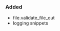 <!--
A new scriv changelog fragment.

Uncomment the section that is right (remove the HTML comment wrapper).

pull request link [#_num_](https://github.com/DonalChilde/pfmsoft-snippets/pull/_num_)
issue link [#_num_](https://github.com/DonalChilde/pfmsoft-snippets/issues/_num_)
-->

<!--

### Removed

- __issue_or_PR_description__[#_num_](https://github.com/DonalChilde/pfmsoft-snippets/pull/_num_)
  - closes
    - __desc__[#_num_](https://github.com/DonalChilde/pfmsoft-snippets/issues/_num_)

-->

### Added

- file.validate_file_out
- logging snippets

<!--

### Changed

- __issue_or_PR_description__[#_num_](https://github.com/DonalChilde/pfmsoft-snippets/pull/_num_)
  - closes
    - __desc__[#_num_](https://github.com/DonalChilde/pfmsoft-snippets/issues/_num_)

-->
<!--

### Deprecated

- __issue_or_PR_description__[#_num_](https://github.com/DonalChilde/pfmsoft-snippets/pull/_num_)
  - closes
    - __desc__[#_num_](https://github.com/DonalChilde/pfmsoft-snippets/issues/_num_)

-->
<!--

### Fixed

- __issue_or_PR_description__[#_num_](https://github.com/DonalChilde/pfmsoft-snippets/pull/_num_)
  - closes
    - __desc__[#_num_](https://github.com/DonalChilde/pfmsoft-snippets/issues/_num_)

-->
<!--

### Security

- __issue_or_PR_description__[#_num_](https://github.com/DonalChilde/pfmsoft-snippets/pull/_num_)
  - closes
    - __desc__[#_num_](https://github.com/DonalChilde/pfmsoft-snippets/issues/_num_)

-->
